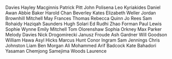 Davies Hayley
Macginnis Patrick
Pitt John
Polisena Leo
Kyriakides Daniel
Awan Abbie
Baker Harold
Chan Beverley
Kates Elizabeth
Weller Jordan
Brownhill Mitchell
May Frances
Thomas Rebecca
Quinn Jo
Rees Sam
Rohaidy Haziqah
Saunders Hugh
Solari Ed
Rudhi Zhao
Forman Paul
Lewis Sophie
Wynne Emily
Mitchell Tom
Olorenshaw Sophia
Orkney Max
Parker Melody
Davies Nick
Drogomirecki Janusz
Froude Ash
Gardner Will
Goodson William
Hawa Asyl
Hicks Marcus
Hunt Conor
Ingram Sam
Jennings Chris
Johnston Liam
Ben Morgan
Ali Mohammed Arif
Badcock Kate
Bahadori Yasaman
Chemjong Samejima
Woods Laurence
